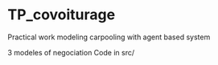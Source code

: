 # TP_covoiturage
Practical work modeling carpooling with agent based system

3 modeles of negociation
Code in src/
